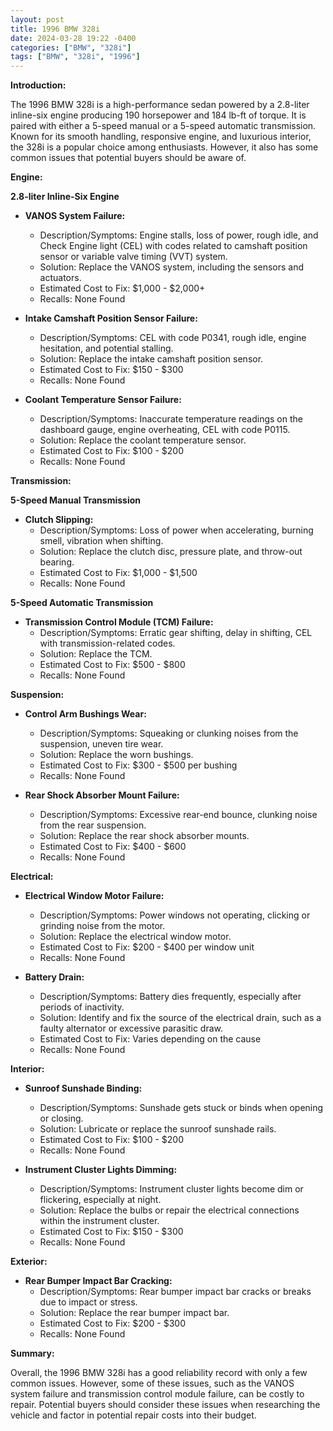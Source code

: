 ```yaml
---
layout: post
title: 1996 BMW 328i
date: 2024-03-28 19:22 -0400
categories: ["BMW", "328i"]
tags: ["BMW", "328i", "1996"]
---
```

**Introduction:**

The 1996 BMW 328i is a high-performance sedan powered by a 2.8-liter inline-six engine producing 190 horsepower and 184 lb-ft of torque. It is paired with either a 5-speed manual or a 5-speed automatic transmission. Known for its smooth handling, responsive engine, and luxurious interior, the 328i is a popular choice among enthusiasts. However, it also has some common issues that potential buyers should be aware of.

**Engine:**

**2.8-liter Inline-Six Engine**

- **VANOS System Failure:**
    - Description/Symptoms: Engine stalls, loss of power, rough idle, and Check Engine light (CEL) with codes related to camshaft position sensor or variable valve timing (VVT) system.
    - Solution: Replace the VANOS system, including the sensors and actuators.
    - Estimated Cost to Fix: $1,000 - $2,000+
    - Recalls: None Found

- **Intake Camshaft Position Sensor Failure:**
    - Description/Symptoms: CEL with code P0341, rough idle, engine hesitation, and potential stalling.
    - Solution: Replace the intake camshaft position sensor.
    - Estimated Cost to Fix: $150 - $300
    - Recalls: None Found

- **Coolant Temperature Sensor Failure:**
    - Description/Symptoms: Inaccurate temperature readings on the dashboard gauge, engine overheating, CEL with code P0115.
    - Solution: Replace the coolant temperature sensor.
    - Estimated Cost to Fix: $100 - $200
    - Recalls: None Found

**Transmission:**

**5-Speed Manual Transmission**

- **Clutch Slipping:**
    - Description/Symptoms: Loss of power when accelerating, burning smell, vibration when shifting.
    - Solution: Replace the clutch disc, pressure plate, and throw-out bearing.
    - Estimated Cost to Fix: $1,000 - $1,500
    - Recalls: None Found

**5-Speed Automatic Transmission**

- **Transmission Control Module (TCM) Failure:**
    - Description/Symptoms: Erratic gear shifting, delay in shifting, CEL with transmission-related codes.
    - Solution: Replace the TCM.
    - Estimated Cost to Fix: $500 - $800
    - Recalls: None Found

**Suspension:**

- **Control Arm Bushings Wear:**
    - Description/Symptoms: Squeaking or clunking noises from the suspension, uneven tire wear.
    - Solution: Replace the worn bushings.
    - Estimated Cost to Fix: $300 - $500 per bushing
    - Recalls: None Found

- **Rear Shock Absorber Mount Failure:**
    - Description/Symptoms: Excessive rear-end bounce, clunking noise from the rear suspension.
    - Solution: Replace the rear shock absorber mounts.
    - Estimated Cost to Fix: $400 - $600
    - Recalls: None Found

**Electrical:**

- **Electrical Window Motor Failure:**
    - Description/Symptoms: Power windows not operating, clicking or grinding noise from the motor.
    - Solution: Replace the electrical window motor.
    - Estimated Cost to Fix: $200 - $400 per window unit
    - Recalls: None Found

- **Battery Drain:**
    - Description/Symptoms: Battery dies frequently, especially after periods of inactivity.
    - Solution: Identify and fix the source of the electrical drain, such as a faulty alternator or excessive parasitic draw.
    - Estimated Cost to Fix: Varies depending on the cause
    - Recalls: None Found

**Interior:**

- **Sunroof Sunshade Binding:**
    - Description/Symptoms: Sunshade gets stuck or binds when opening or closing.
    - Solution: Lubricate or replace the sunroof sunshade rails.
    - Estimated Cost to Fix: $100 - $200
    - Recalls: None Found

- **Instrument Cluster Lights Dimming:**
    - Description/Symptoms: Instrument cluster lights become dim or flickering, especially at night.
    - Solution: Replace the bulbs or repair the electrical connections within the instrument cluster.
    - Estimated Cost to Fix: $150 - $300
    - Recalls: None Found

**Exterior:**

- **Rear Bumper Impact Bar Cracking:**
    - Description/Symptoms: Rear bumper impact bar cracks or breaks due to impact or stress.
    - Solution: Replace the rear bumper impact bar.
    - Estimated Cost to Fix: $200 - $300
    - Recalls: None Found

**Summary:**

Overall, the 1996 BMW 328i has a good reliability record with only a few common issues. However, some of these issues, such as the VANOS system failure and transmission control module failure, can be costly to repair. Potential buyers should consider these issues when researching the vehicle and factor in potential repair costs into their budget.
